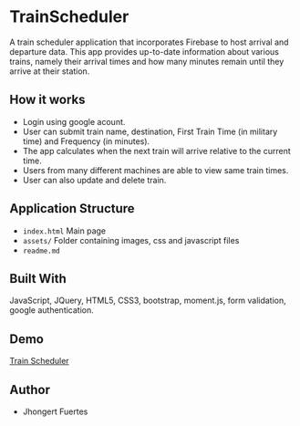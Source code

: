# TrainScheduler
A train scheduler application that incorporates Firebase to host arrival and departure data. This app provides up-to-date information about various trains, namely their arrival times and how many minutes remain until they arrive at their station.

## How it works
- Login using google acount.
- User can submit train name, destination, First Train Time (in military time) and Frequency (in minutes).
- The app calculates when the next train will arrive relative to the current time.
- Users from many different machines are able to view same train times.
- User can also update and delete train.

## Application Structure
- `index.html` Main page
- `assets/` Folder containing images, css and javascript files
- `readme.md`

## Built With
JavaScript, JQuery, HTML5, CSS3, bootstrap, moment.js, form validation, google authentication.

## Demo
 [Train Scheduler](https://jhongert.github.io/TrainScheduler/)

## Author
- Jhongert Fuertes
